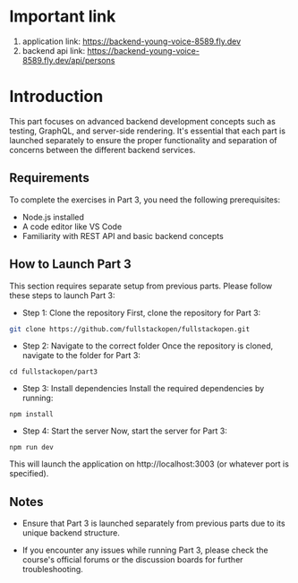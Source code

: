 # Important link
1. application link: https://backend-young-voice-8589.fly.dev
2. backend api link: https://backend-young-voice-8589.fly.dev/api/persons

# Introduction   
This part focuses on advanced backend development concepts such as testing, GraphQL, and server-side rendering. It's essential that each part is launched separately to ensure the proper functionality and separation of concerns between the different backend services.

## Requirements
To complete the exercises in Part 3, you need the following prerequisites:

- Node.js installed
- A code editor like VS Code
- Familiarity with REST API and basic backend concepts

## How to Launch Part 3
This section requires separate setup from previous parts. Please follow these steps to launch Part 3:

- Step 1: Clone the repository
First, clone the repository for Part 3:

```bash
git clone https://github.com/fullstackopen/fullstackopen.git
```
- Step 2: Navigate to the correct folder
Once the repository is cloned, navigate to the folder for Part 3:
```
cd fullstackopen/part3
```
- Step 3: Install dependencies
Install the required dependencies by running:
```
npm install
```
- Step 4: Start the server
Now, start the server for Part 3:
```
npm run dev
```
This will launch the application on http://localhost:3003 (or whatever port is specified).

## Notes
- Ensure that Part 3 is launched separately from previous parts due to its unique backend structure.

- If you encounter any issues while running Part 3, please check the course's official forums or the discussion boards for further troubleshooting.

